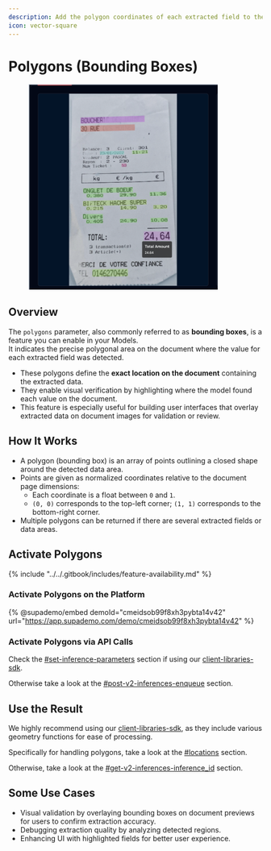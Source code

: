 ```yaml
---
description: Add the polygon coordinates of each extracted field to the API response.
icon: vector-square
---
```


# Polygons (Bounding Boxes)

<figure><img src="../../.gitbook/assets/image (4).png" alt="bounding-box polygons displayed in the Live Interface" width="375"><figcaption></figcaption></figure>

## Overview

The `polygons` parameter, also commonly referred to as **bounding boxes**, is a feature you can enable in your Models.\
It indicates the precise polygonal area on the document where the value for each extracted field was detected.

* These polygons define the **exact location on the document** containing the extracted data.
* They enable visual verification by highlighting where the model found each value on the document.
* This feature is especially useful for building user interfaces that overlay extracted data on document images for validation or review.

## How It Works <a href="#how-it-works" id="how-it-works"></a>

* A polygon (bounding box) is an array of points outlining a closed shape around the detected data area.
* Points are given as normalized coordinates relative to the document page dimensions:
  * Each coordinate is a float between `0` and `1`.
  * `(0, 0)` corresponds to the top-left corner; `(1, 1)` corresponds to the bottom-right corner.
* Multiple polygons can be returned if there are several extracted fields or data areas.

## **Activate Polygons**

{% include "../../.gitbook/includes/feature-availability.md" %}

### Activate Polygons on the Platform

{% @supademo/embed demoId="cmeidsob99f8xh3pybta14v42" url="https://app.supademo.com/demo/cmeidsob99f8xh3pybta14v42" %}

### Activate Polygons via API Calls

Check the [#set-inference-parameters](../../integrations/client-libraries-sdk/configure-the-client.md#set-inference-parameters "mention") section if using our [client-libraries-sdk](../../integrations/client-libraries-sdk/ "mention").

Otherwise take a look at the [#post-v2-inferences-enqueue](../../integrations/api-reference.md#post-v2-inferences-enqueue "mention") section.

## Use the Result <a href="#example-polygon-bounding-box-data" id="example-polygon-bounding-box-data"></a>

We highly recommend using our [client-libraries-sdk](../../integrations/client-libraries-sdk/ "mention"), as they include various geometry functions for ease of processing.

Specifically for handling polygons, take a look at the [#locations](../../integrations/client-libraries-sdk/process-result-fields.md#locations "mention") section.

Otherwise, take a look at the [#get-v2-inferences-inference\_id](../../integrations/api-reference.md#get-v2-inferences-inference_id "mention") section.

## Some Use Cases <a href="#use-cases" id="use-cases"></a>

* Visual validation by overlaying bounding boxes on document previews for users to confirm extraction accuracy.
* Debugging extraction quality by analyzing detected regions.
* Enhancing UI with highlighted fields for better user experience.
